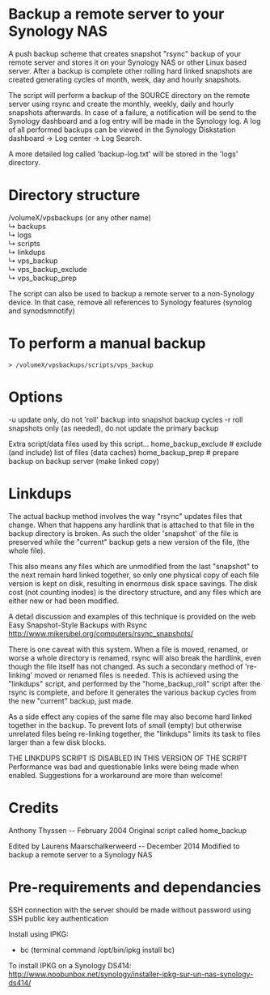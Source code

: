 Backup a remote server to your Synology NAS
================================

A push backup scheme that creates snapshot "rsync" backup of your remote
server and stores it on your Synology NAS or other Linux based server.
After a backup is complete other rolling hard linked snapshots are created
generating cycles of month, week, day and hourly snapshots.

The script will perform a backup of the SOURCE directory on the remote server
using rsync and create the monthly, weekly, daily and hourly snapshots 
afterwards. In case of a failure, a notification will be send to the 
Synology dashboard and a log entry will be made in the Synology log.
A log of all performed backups can be viewed in the Synology Diskstation 
dashboard -> Log center -> Log Search.
 
A more detailed log called 'backup-log.txt' will be stored in the 'logs' directory.


# Directory structure

/volumeX/vpsbackups (or any other name)  
  ↳ backups  
  ↳ logs  
  ↳ scripts  
     ↳ linkdups  
     ↳ vps_backup  
     ↳ vps\_backup_exclude  
     ↳ vps\_backup_prep  

The script can also be used to backup a remote server to a non-Synology device.
In that case, remove all references to Synology features (synolog and synodsmnotify)


# To perform a manual backup

    > /volumeX/vpsbackups/scripts/vps_backup


# Options
   -u   update only, do not 'roll' backup into snapshot backup cycles
   -r   roll snapshots only (as needed), do not update the primary backup

Extra script/data files used by this script...
  home_backup_exclude  # exclude (and include) list of files (data caches)
  home_backup_prep     # prepare backup on backup server (make linked copy)


# Linkdups

The actual backup method involves the way "rsync" updates files that change.
When that happens any hardlink that is attached to that file in the backup
directory is broken.  As such the older 'snapshot' of the file is preserved
while the "current" backup gets a new version of the file, (the whole file).

This also means any files which are unmodified from the last "snapshot" to
the next remain hard linked together, so only one physical copy of each file
version is kept on disk, resulting in enormous disk space savings.  The disk
cost (not counting inodes) is the directory structure, and any files which
are either new or had been modified.

A detail discussion and examples of this technique is provided on the web
 Easy Snapshot-Style Backups with Rsync
 http://www.mikerubel.org/computers/rsync_snapshots/

There is one caveat with this system.  When a file is moved, renamed, or
worse a whole directory is renamed, rsync will also break the hardlink, even
though the file itself has not changed.  As such a secondary method of
're-linking' moved or renamed files is needed. This is achieved using the
"linkdups" script, and performed by the "home_backup_roll" script after the
rsync is complete, and before it generates the various backup cycles from
the new "current" backup, just made.

As a side effect any copies of the same file may also become hard linked
together in the backup.  To prevent lots of small (empty) but otherwise
unrelated files being re-linking together, the "linkdups" limits its task
to files larger than a few disk blocks.

THE LINKDUPS SCRIPT IS DISABLED IN THIS VERSION OF THE SCRIPT
Performance was bad and questionable links were being made when enabled.
Suggestions for a workaround are more than welcome!


# Credits

Anthony Thyssen -- February 2004
 Original script called home_backup

Edited by Laurens Maarschalkerweerd -- December 2014
 Modified to backup a remote server to a Synology NAS


# Pre-requirements and dependancies

SSH connection with the server should be made without password using SSH
public key authentication

Install using IPKG:
- bc (terminal command /opt/bin/ipkg install bc)

To install IPKG on a Synology DS414:
http://www.noobunbox.net/synology/installer-ipkg-sur-un-nas-synology-ds414/
